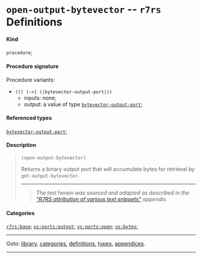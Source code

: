 

<a id='definition__r7rs__open-output-bytevector'></a>

# `open-output-bytevector` -- `r7rs` Definitions


#### Kind

`procedure`;


#### Procedure signature

Procedure variants:
 * `(() |->| (|bytevector-output-port|))`
   * inputs: none;
   * output: a value of type [`bytevector-output-port`](../../r7rs/types/bytevector-output-port.md#type__r7rs__bytevector-output-port);


#### Referenced types

[`bytevector-output-port`](../../r7rs/types/bytevector-output-port.md#type__r7rs__bytevector-output-port);


#### Description

> ````
> (open-output-bytevector)
> ````
> 
> 
> Returns a binary output port that will accumulate bytes for
> retrieval by `get-output-bytevector`.
> 
> 
> ----
> > *The text herein was sourced and adapted as described in the ["R7RS attribution of various text snippets"](../../r7rs/appendices/attribution.md#appendix__r7rs__attribution) appendix.*


#### Categories

[`r7rs:base`](../../r7rs/categories/r7rs_3a_base.md#category__r7rs__r7rs_3a_base);
[`vs:ports:output`](../../r7rs/categories/vs_3a_ports_3a_output.md#category__r7rs__vs_3a_ports_3a_output);
[`vs:ports:open`](../../r7rs/categories/vs_3a_ports_3a_open.md#category__r7rs__vs_3a_ports_3a_open);
[`vs:bytes`](../../r7rs/categories/vs_3a_bytes.md#category__r7rs__vs_3a_bytes);

----

Goto: [library](../../r7rs/_index.md#library__r7rs), [categories](../../r7rs/categories/_index.md#toc__r7rs__categories), [definitions](../../r7rs/definitions/_index.md#toc__r7rs__definitions), [types](../../r7rs/types/_index.md#toc__r7rs__types), [appendices](../../r7rs/appendices/_index.md#toc__r7rs__appendices).

----

